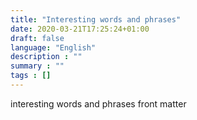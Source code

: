 ```yaml
---
title: "Interesting words and phrases"
date: 2020-03-21T17:25:24+01:00
draft: false
language: "English"
description : ""
summary : ""
tags : [] 
---
```


interesting words and phrases front matter